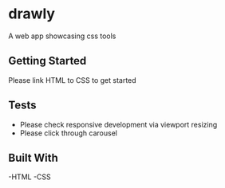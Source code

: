 # drawly
A web app showcasing css tools

## Getting Started

Please link HTML to CSS to get started

## Tests

- Please check responsive development via viewport resizing
- Please click through carousel

## Built With

-HTML
-CSS
